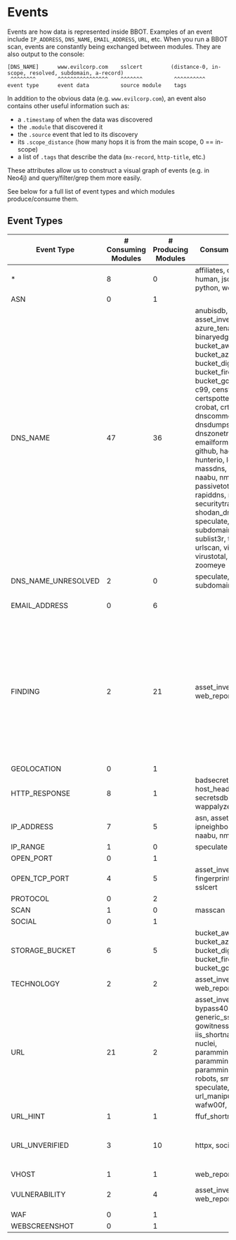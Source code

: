 # Events

Events are how data is represented inside BBOT. Examples of an event include `IP_ADDRESS`, `DNS_NAME`, `EMAIL_ADDRESS`, `URL`, etc. When you run a BBOT scan, events are constantly being exchanged between modules. They are also output to the console:

```text
[DNS_NAME]      www.evilcorp.com    sslcert         (distance-0, in-scope, resolved, subdomain, a-record)
 ^^^^^^^^       ^^^^^^^^^^^^^^^^    ^^^^^^^          ^^^^^^^^^^
event type      event data          source module    tags
```

In addition to the obvious data (e.g. `www.evilcorp.com`), an event also contains other useful information such as:

- a `.timestamp` of when the data was discovered
- the `.module` that discovered it
- the `.source` event that led to its discovery
- its `.scope_distance` (how many hops it is from the main scope, 0 == in-scope)
- a list of `.tags` that describe the data (`mx-record`, `http-title`, etc.)

These attributes allow us to construct a visual graph of events (e.g. in Neo4j) and query/filter/grep them more easily.

See below for a full list of event types and which modules produce/consume them.

## Event Types

<!-- BBOT EVENTS -->
| Event Type          | # Consuming Modules   | # Producing Modules   | Consuming Modules                                                                                                                                                                                                                                                                                                                                                                                                                                                                                                                   | Producing Modules                                                                                                                                                                                                                                                                                                                                                                 |
|---------------------|-----------------------|-----------------------|-------------------------------------------------------------------------------------------------------------------------------------------------------------------------------------------------------------------------------------------------------------------------------------------------------------------------------------------------------------------------------------------------------------------------------------------------------------------------------------------------------------------------------------|-----------------------------------------------------------------------------------------------------------------------------------------------------------------------------------------------------------------------------------------------------------------------------------------------------------------------------------------------------------------------------------|
| *                   | 8                     | 0                     | affiliates, csv, http, human, json, neo4j, python, websocket                                                                                                                                                                                                                                                                                                                                                                                                                                                                        |                                                                                                                                                                                                                                                                                                                                                                                   |
| ASN                 | 0                     | 1                     |                                                                                                                                                                                                                                                                                                                                                                                                                                                                                                                                     | asn                                                                                                                                                                                                                                                                                                                                                                               |
| DNS_NAME            | 47                    | 36                    | anubisdb, asset_inventory, azure_tenant, bevigil, binaryedge, bucket_aws, bucket_azure, bucket_digitalocean, bucket_firebase, bucket_gcp, builtwith, c99, censys, certspotter, columbus, crobat, crt, dnscommonsrv, dnsdumpster, dnszonetransfer, emailformat, fullhunt, github, hackertarget, hunterio, leakix, massdns, mymodule, naabu, nmap, otx, passivetotal, pgp, rapiddns, riddler, securitytrails, shodan_dns, skymem, speculate, subdomain_hijack, sublist3r, threatminer, urlscan, viewdns, virustotal, wayback, zoomeye | anubisdb, azure_tenant, bevigil, binaryedge, builtwith, c99, censys, certspotter, columbus, crobat, crt, dnscommonsrv, dnsdumpster, dnszonetransfer, fullhunt, hackertarget, hunterio, leakix, massdns, ntlm, otx, passivetotal, rapiddns, riddler, securitytrails, shodan_dns, speculate, sslcert, sublist3r, threatminer, urlscan, vhost, viewdns, virustotal, wayback, zoomeye |
| DNS_NAME_UNRESOLVED | 2                     | 0                     | speculate, subdomain_hijack                                                                                                                                                                                                                                                                                                                                                                                                                                                                                                         |                                                                                                                                                                                                                                                                                                                                                                                   |
| EMAIL_ADDRESS       | 0                     | 6                     |                                                                                                                                                                                                                                                                                                                                                                                                                                                                                                                                     | censys, emailformat, hunterio, pgp, skymem, sslcert                                                                                                                                                                                                                                                                                                                               |
| FINDING             | 2                     | 21                    | asset_inventory, web_report                                                                                                                                                                                                                                                                                                                                                                                                                                                                                                         | badsecrets, bucket_aws, bucket_azure, bucket_digitalocean, bucket_firebase, bucket_gcp, bypass403, git, host_header, hunt, ntlm, nuclei, paramminer_cookies, paramminer_getparams, paramminer_headers, secretsdb, smuggler, speculate, subdomain_hijack, telerik, url_manipulation                                                                                                |
| GEOLOCATION         | 0                     | 1                     |                                                                                                                                                                                                                                                                                                                                                                                                                                                                                                                                     | ipstack                                                                                                                                                                                                                                                                                                                                                                           |
| HTTP_RESPONSE       | 8                     | 1                     | badsecrets, excavate, host_header, hunt, ntlm, secretsdb, speculate, wappalyzer                                                                                                                                                                                                                                                                                                                                                                                                                                                     | httpx                                                                                                                                                                                                                                                                                                                                                                             |
| IP_ADDRESS          | 7                     | 5                     | asn, asset_inventory, ipneighbor, ipstack, naabu, nmap, speculate                                                                                                                                                                                                                                                                                                                                                                                                                                                                   | asset_inventory, censys, ipneighbor, mymodule, speculate                                                                                                                                                                                                                                                                                                                          |
| IP_RANGE            | 1                     | 0                     | speculate                                                                                                                                                                                                                                                                                                                                                                                                                                                                                                                           |                                                                                                                                                                                                                                                                                                                                                                                   |
| OPEN_PORT           | 0                     | 1                     |                                                                                                                                                                                                                                                                                                                                                                                                                                                                                                                                     | censys                                                                                                                                                                                                                                                                                                                                                                            |
| OPEN_TCP_PORT       | 4                     | 5                     | asset_inventory, fingerprintx, httpx, sslcert                                                                                                                                                                                                                                                                                                                                                                                                                                                                                       | asset_inventory, masscan, naabu, nmap, speculate                                                                                                                                                                                                                                                                                                                                  |
| PROTOCOL            | 0                     | 2                     |                                                                                                                                                                                                                                                                                                                                                                                                                                                                                                                                     | censys, fingerprintx                                                                                                                                                                                                                                                                                                                                                              |
| SCAN                | 1                     | 0                     | masscan                                                                                                                                                                                                                                                                                                                                                                                                                                                                                                                             |                                                                                                                                                                                                                                                                                                                                                                                   |
| SOCIAL              | 0                     | 1                     |                                                                                                                                                                                                                                                                                                                                                                                                                                                                                                                                     | social                                                                                                                                                                                                                                                                                                                                                                            |
| STORAGE_BUCKET      | 6                     | 5                     | bucket_aws, bucket_azure, bucket_digitalocean, bucket_firebase, bucket_gcp, speculate                                                                                                                                                                                                                                                                                                                                                                                                                                               | bucket_aws, bucket_azure, bucket_digitalocean, bucket_firebase, bucket_gcp                                                                                                                                                                                                                                                                                                        |
| TECHNOLOGY          | 2                     | 2                     | asset_inventory, web_report                                                                                                                                                                                                                                                                                                                                                                                                                                                                                                         | gowitness, wappalyzer                                                                                                                                                                                                                                                                                                                                                             |
| URL                 | 21                    | 2                     | asset_inventory, bypass403, ffuf, generic_ssrf, git, gowitness, httpx, iis_shortnames, ntlm, nuclei, paramminer_cookies, paramminer_getparams, paramminer_headers, robots, smuggler, speculate, telerik, url_manipulation, vhost, wafw00f, web_report                                                                                                                                                                                                                                                                               | gowitness, httpx                                                                                                                                                                                                                                                                                                                                                                  |
| URL_HINT            | 1                     | 1                     | ffuf_shortnames                                                                                                                                                                                                                                                                                                                                                                                                                                                                                                                     | iis_shortnames                                                                                                                                                                                                                                                                                                                                                                    |
| URL_UNVERIFIED      | 3                     | 10                    | httpx, social, speculate                                                                                                                                                                                                                                                                                                                                                                                                                                                                                                            | bevigil, excavate, ffuf, ffuf_shortnames, github, gowitness, hunterio, robots, urlscan, wayback                                                                                                                                                                                                                                                                                   |
| VHOST               | 1                     | 1                     | web_report                                                                                                                                                                                                                                                                                                                                                                                                                                                                                                                          | vhost                                                                                                                                                                                                                                                                                                                                                                             |
| VULNERABILITY       | 2                     | 4                     | asset_inventory, web_report                                                                                                                                                                                                                                                                                                                                                                                                                                                                                                         | badsecrets, generic_ssrf, nuclei, telerik                                                                                                                                                                                                                                                                                                                                         |
| WAF                 | 0                     | 1                     |                                                                                                                                                                                                                                                                                                                                                                                                                                                                                                                                     | wafw00f                                                                                                                                                                                                                                                                                                                                                                           |
| WEBSCREENSHOT       | 0                     | 1                     |                                                                                                                                                                                                                                                                                                                                                                                                                                                                                                                                     | gowitness                                                                                                                                                                                                                                                                                                                                                                         |
<!-- END BBOT EVENTS -->
